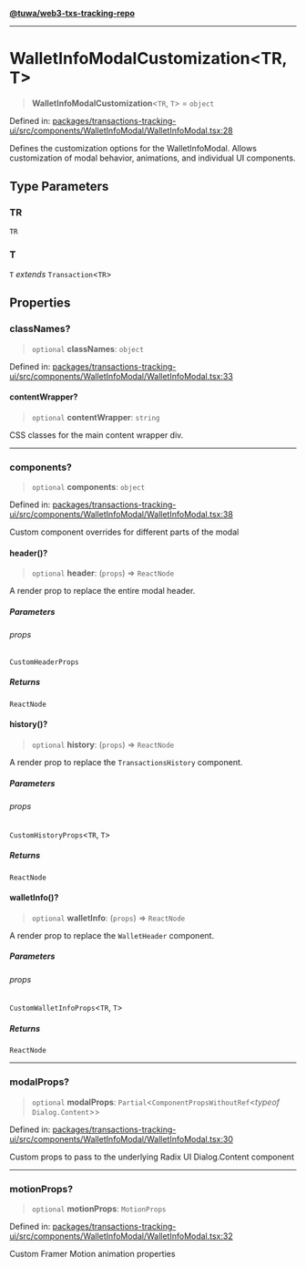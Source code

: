 [**@tuwa/web3-txs-tracking-repo**](../../../README.md)

***

# WalletInfoModalCustomization\<TR, T\>

> **WalletInfoModalCustomization**\<`TR`, `T`\> = `object`

Defined in: [packages/transactions-tracking-ui/src/components/WalletInfoModal/WalletInfoModal.tsx:28](https://github.com/TuwaIO/web3-transactions-tracking/blob/c41f5708079d0be5a252ccc504a3465e6f5aafc4/packages/transactions-tracking-ui/src/components/WalletInfoModal/WalletInfoModal.tsx#L28)

Defines the customization options for the WalletInfoModal.
Allows customization of modal behavior, animations, and individual UI components.

## Type Parameters

### TR

`TR`

### T

`T` *extends* `Transaction`\<`TR`\>

## Properties

### classNames?

> `optional` **classNames**: `object`

Defined in: [packages/transactions-tracking-ui/src/components/WalletInfoModal/WalletInfoModal.tsx:33](https://github.com/TuwaIO/web3-transactions-tracking/blob/c41f5708079d0be5a252ccc504a3465e6f5aafc4/packages/transactions-tracking-ui/src/components/WalletInfoModal/WalletInfoModal.tsx#L33)

#### contentWrapper?

> `optional` **contentWrapper**: `string`

CSS classes for the main content wrapper div.

***

### components?

> `optional` **components**: `object`

Defined in: [packages/transactions-tracking-ui/src/components/WalletInfoModal/WalletInfoModal.tsx:38](https://github.com/TuwaIO/web3-transactions-tracking/blob/c41f5708079d0be5a252ccc504a3465e6f5aafc4/packages/transactions-tracking-ui/src/components/WalletInfoModal/WalletInfoModal.tsx#L38)

Custom component overrides for different parts of the modal

#### header()?

> `optional` **header**: (`props`) => `ReactNode`

A render prop to replace the entire modal header.

##### Parameters

###### props

`CustomHeaderProps`

##### Returns

`ReactNode`

#### history()?

> `optional` **history**: (`props`) => `ReactNode`

A render prop to replace the `TransactionsHistory` component.

##### Parameters

###### props

`CustomHistoryProps`\<`TR`, `T`\>

##### Returns

`ReactNode`

#### walletInfo()?

> `optional` **walletInfo**: (`props`) => `ReactNode`

A render prop to replace the `WalletHeader` component.

##### Parameters

###### props

`CustomWalletInfoProps`\<`TR`, `T`\>

##### Returns

`ReactNode`

***

### modalProps?

> `optional` **modalProps**: `Partial`\<`ComponentPropsWithoutRef`\<*typeof* `Dialog.Content`\>\>

Defined in: [packages/transactions-tracking-ui/src/components/WalletInfoModal/WalletInfoModal.tsx:30](https://github.com/TuwaIO/web3-transactions-tracking/blob/c41f5708079d0be5a252ccc504a3465e6f5aafc4/packages/transactions-tracking-ui/src/components/WalletInfoModal/WalletInfoModal.tsx#L30)

Custom props to pass to the underlying Radix UI Dialog.Content component

***

### motionProps?

> `optional` **motionProps**: `MotionProps`

Defined in: [packages/transactions-tracking-ui/src/components/WalletInfoModal/WalletInfoModal.tsx:32](https://github.com/TuwaIO/web3-transactions-tracking/blob/c41f5708079d0be5a252ccc504a3465e6f5aafc4/packages/transactions-tracking-ui/src/components/WalletInfoModal/WalletInfoModal.tsx#L32)

Custom Framer Motion animation properties
